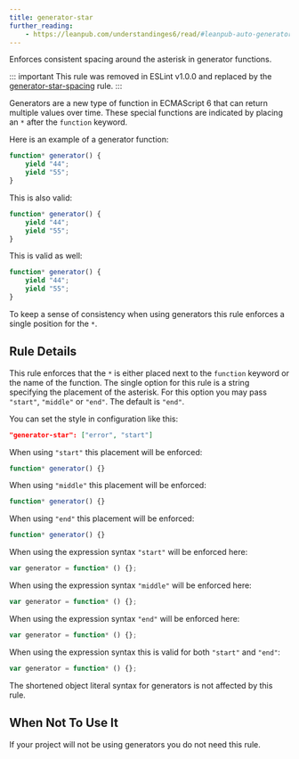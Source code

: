 ```yaml
---
title: generator-star
further_reading:
    - https://leanpub.com/understandinges6/read/#leanpub-auto-generators
---
```


Enforces consistent spacing around the asterisk in generator functions.

::: important
This rule was removed in ESLint v1.0.0 and replaced by the [generator-star-spacing](generator-star-spacing) rule.
:::

Generators are a new type of function in ECMAScript 6 that can return multiple values over time.
These special functions are indicated by placing an `*` after the `function` keyword.

Here is an example of a generator function:

```js
function* generator() {
    yield "44";
    yield "55";
}
```

This is also valid:

```js
function* generator() {
    yield "44";
    yield "55";
}
```

This is valid as well:

```js
function* generator() {
    yield "44";
    yield "55";
}
```

To keep a sense of consistency when using generators this rule enforces a single position for the `*`.

## Rule Details

This rule enforces that the `*` is either placed next to the `function` keyword or the name of the function. The single
option for this rule is a string specifying the placement of the asterisk. For this option you may pass
`"start"`, `"middle"` or `"end"`. The default is `"end"`.

You can set the style in configuration like this:

```json
"generator-star": ["error", "start"]
```

When using `"start"` this placement will be enforced:

```js
function* generator() {}
```

When using `"middle"` this placement will be enforced:

```js
function* generator() {}
```

When using `"end"` this placement will be enforced:

```js
function* generator() {}
```

When using the expression syntax `"start"` will be enforced here:

```js
var generator = function* () {};
```

When using the expression syntax `"middle"` will be enforced here:

```js
var generator = function* () {};
```

When using the expression syntax `"end"` will be enforced here:

```js
var generator = function* () {};
```

When using the expression syntax this is valid for both `"start"` and `"end"`:

```js
var generator = function* () {};
```

The shortened object literal syntax for generators is not affected by this rule.

## When Not To Use It

If your project will not be using generators you do not need this rule.
